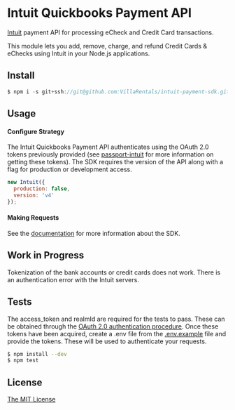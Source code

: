 # Intuit Quickbooks Payment API

[Intuit](http://intuit.com/) payment API for processing eCheck and Credit Card transactions.

This module lets you add, remove, charge, and refund Credit Cards & eChecks using Intuit in your Node.js applications.

## Install

```js
$ npm i -s git+ssh://git@github.com:VillaRentals/intuit-payment-sdk.git

```

## Usage

#### Configure Strategy

The Intuit Quickbooks Payment API authenticates using the OAuth 2.0 tokens previously provided (see [passport-intuit](https://github.com/VillaRentals/passport-intuit) for more information on getting these tokens). The SDK requires the version of the API along with a flag for production or development access.

```js
new Intuit({
  production: false,
  version: 'v4'
});
```

#### Making Requests

See the [documentation](docs/index.html) for more information about the SDK.

## Work in Progress

Tokenization of the bank accounts or credit cards does not work. There is an authentication error with the Intuit servers.

## Tests

The access_token and realmId are required for the tests to pass. These can be obtained through the [OAuth 2.0 authentication procedure](https://developer.intuit.com/docs/00_quickbooks_online/2_build/10_authentication_and_authorization). Once these tokens have been acquired, create a .env file from the [.env.example](.env.example) file and provide the tokens. These will be used to authenticate your requests.

```bash
$ npm install --dev
$ npm test
```
## License

[The MIT License](http://opensource.org/licenses/MIT)
